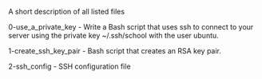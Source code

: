 A short description of all listed files

0-use_a_private_key - Write a Bash script that uses ssh to connect to your server using the private key ~/.ssh/school with the user ubuntu.

1-create_ssh_key_pair - Bash script that creates an RSA key pair.

2-ssh_config - SSH configuration file
